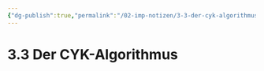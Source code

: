 ```yaml
---
{"dg-publish":true,"permalink":"/02-imp-notizen/3-3-der-cyk-algorithmus/"}
---
```


# 3.3 Der CYK-Algorithmus